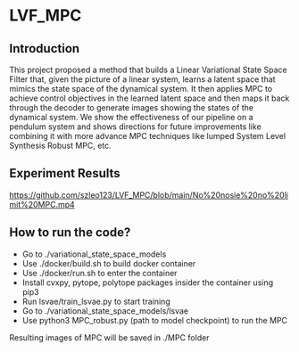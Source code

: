 # LVF_MPC

Introduction
-----------------------------------------------------
This project proposed a method that builds a Linear Variational State Space Filter that, given the picture of a linear system, learns a latent space that mimics the state space of the dynamical system. It then applies MPC to achieve control objectives in the learned latent space and then maps it back through the decoder to generate images showing the states of the dynamical system. We show the effectiveness of our pipeline on a pendulum system and shows directions for future improvements like combining it with more advance MPC techniques like lumped System Level Synthesis Robust MPC, etc.

Experiment Results
----------------------------------------------------

https://github.com/szleo123/LVF_MPC/blob/main/No%20nosie%20no%20limit%20MPC.mp4

How to run the code? 
-----------------------------------------------------

- Go to ./variational_state_space_models 
- Use ./docker/build.sh to build docker container
- Use ./docker/run.sh to enter the container 
- Install cvxpy, pytope, polytope packages insider the container using pip3 
- Run lsvae/train_lsvae.py to start training 
- Go to ./variational_state_space_models/lsvae
- Use python3 MPC_robust.py (path to model checkpoint) to run the MPC

Resulting images of MPC will be saved in ./MPC folder 
